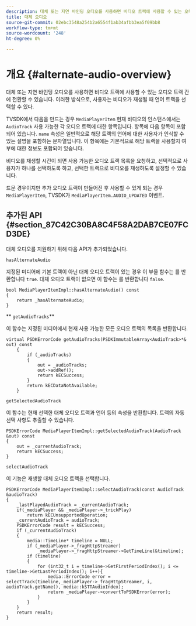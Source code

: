 ```yaml
---
description: 대체 또는 지연 바인딩 오디오를 사용하면 비디오 트랙에 사용할 수 있는 오디오 트랙 간에 전환할 수 있습니다. 이러한 방식으로, 사용자는 비디오가 재생될 때 언어 트랙을 선택할 수 있다.
title: 대체 오디오
source-git-commit: 02ebc3548a254b2a6554f1ab34afbb3ea5f09bb8
workflow-type: tm+mt
source-wordcount: '248'
ht-degree: 0%

---
```


# 개요 {#alternate-audio-overview}

대체 또는 지연 바인딩 오디오를 사용하면 비디오 트랙에 사용할 수 있는 오디오 트랙 간에 전환할 수 있습니다. 이러한 방식으로, 사용자는 비디오가 재생될 때 언어 트랙을 선택할 수 있다.

<!--<a id="section_E4F9DC28A2944BD08B4190A7F98A8365"></a>-->

TVSDK에서 다음을 만드는 경우 `MediaPlayerItem` 현재 비디오의 인스턴스에서는 `AudioTrack` 사용 가능한 각 오디오 트랙에 대한 항목입니다. 항목에 다음 항목이 포함되어 있습니다. `name` 속성은 일반적으로 해당 트랙의 언어에 대한 사용자가 인식할 수 있는 설명을 포함하는 문자열입니다. 이 항목에는 기본적으로 해당 트랙을 사용할지 여부에 대한 정보도 포함되어 있습니다.

비디오를 재생할 시간이 되면 사용 가능한 오디오 트랙 목록을 요청하고, 선택적으로 사용자가 하나를 선택하도록 하고, 선택한 트랙으로 비디오를 재생하도록 설정할 수 있습니다.

드문 경우이지만 추가 오디오 트랙이 만들어진 후 사용할 수 있게 되는 경우 `MediaPlayerItem`, TVSDK가 `MediaPlayerItem.AUDIO_UPDATED` 이벤트.

## 추가된 API {#section_87C42C30BA8C4F58A2DAB7CE07FCD3DE}

대체 오디오를 지원하기 위해 다음 API가 추가되었습니다.

`hasAlternateAudio`

지정된 미디어에 기본 트랙이 아닌 대체 오디오 트랙이 있는 경우 이 부울 함수는 를 반환합니다 `true`. 대체 오디오 트랙이 없으면 이 함수는 를 반환합니다 `false`.

```
bool MediaPlayerItemImpl::hasAlternateAudio() const 
{ 
    return _hasAlternateAudio; 
}
```

** `getAudioTracks`**

이 함수는 지정된 미디어에서 현재 사용 가능한 모든 오디오 트랙의 목록을 반환합니다.

```
virtual PSDKErrorCode getAudioTracks(PSDKImmutableArray<AudioTrack>*& out) const 
    { 
        if (_audioTracks) 
        { 
            out = _audioTracks; 
            out->addRef(); 
            return kECSuccess; 
        } 
        return kECDataNotAvailable; 
    }
```

`getSelectedAudioTrack`

이 함수는 현재 선택한 대체 오디오 트랙과 언어 등의 속성을 반환합니다. 트랙의 자동 선택 사항도 추출할 수 있습니다.

```
PSDKErrorCode MediaPlayerItemImpl::getSelectedAudioTrack(AudioTrack &out) const 
{ 
    out = _currentAudioTrack; 
    return kECSuccess; 
}
```

`selectAudioTrack`

이 기능은 재생할 대체 오디오 트랙을 선택합니다.

```
PSDKErrorCode MediaPlayerItemImpl::selectAudioTrack(const AudioTrack &audioTrack) 
{ 
    _lastPlayedAudioTrack = _currentAudioTrack; 
    if(_mediaPlayer && _mediaPlayer->_trickPlay) 
        return kECUnsupportedOperation; 
    _currentAudioTrack = audioTrack; 
    PSDKErrorCode result = kECSuccess; 
    if (_currentAudioTrack) 
    { 
        media::TimeLine* timeline = NULL; 
        if (_mediaPlayer->_fragHttpStreamer) 
            _mediaPlayer->_fragHttpStreamer->GetTimeLine(&timeline); 
        if (timeline) 
        { 
            for (int32_t i = timeline->GetFirstPeriodIndex(); i <= timeline->GetLastPeriodIndex(); i++){ 
                media::ErrorCode error = selectTrack(timeline,_mediaPlayer->_fragHttpStreamer, i, audioTrack.getName(), media::kSTTAudioIndex); 
                return _mediaPlayer->convertToPSDKError(error); 
            } 
        } 
    }   
    return result; 
}
```
